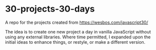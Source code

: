 # 30-projects-30-days
A repo for the projects created from https://wesbos.com/javascript30/

The idea is to create one new project a day in vanilla JavaScript without using any external libraries.  Where time permitted, I expanded upon the initial ideas to enhance things, or restyle, or make a different version.  


